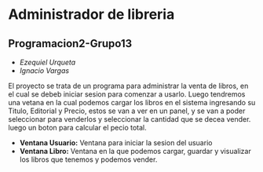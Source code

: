 # **Administrador de libreria**
## Programacion2-Grupo13
* *Ezequiel Urqueta*
* *Ignacio Vargas*

El proyecto se trata de un programa para administrar la venta de libros, en el cual se debeb iniciar sesion para comenzar a usarlo. Luego tendremos una vetana en la cual podemos cargar los libros en el sistema ingresando su Titulo, Editorial y Precio, estos se van a ver en un panel, y se van a poder seleccionar para venderlos y seleccionar la cantidad que se decea vender. luego un boton para calcular el pecio total.
* **Ventana Usuario:** Ventana para iniciar la sesion del usuario
* **Ventana Libro:** Ventana en la que podemos cargar, guardar y visualizar los libros que tenemos y podemos vender.
